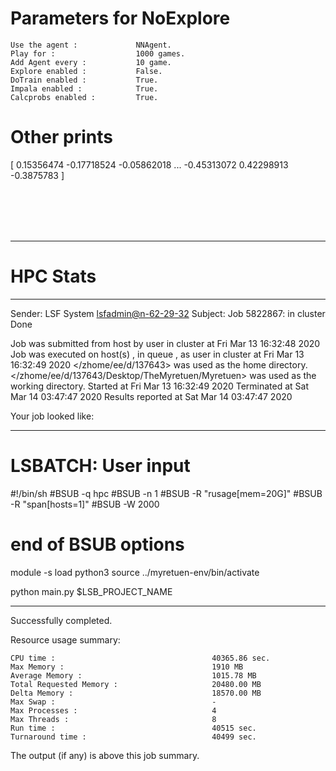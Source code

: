 # Parameters for NoExplore

    Use the agent :             NNAgent.
    Play for :                  1000 games.
    Add Agent every :           10 game.
    Explore enabled :           False.
    DoTrain enabled :           True.
    Impala enabled :            True.
    Calcprobs enabled :         True.

# Other prints

[ 0.15356474 -0.17718524 -0.05862018 ... -0.45313072  0.42298913
 -0.3875783 ]

 <br /> 
 <br /> 
 <br /> 
 <br />

---------------------------------------------------------------------------------------------------------------------

# HPC Stats


------------------------------------------------------------
Sender: LSF System <lsfadmin@n-62-29-32>
Subject: Job 5822867: <NNAgent7NoExplore> in cluster <dcc> Done

Job <NNAgent7NoExplore> was submitted from host <n-62-30-7> by user <s183905> in cluster <dcc> at Fri Mar 13 16:32:48 2020
Job was executed on host(s) <n-62-29-32>, in queue <hpc>, as user <s183905> in cluster <dcc> at Fri Mar 13 16:32:49 2020
</zhome/ee/d/137643> was used as the home directory.
</zhome/ee/d/137643/Desktop/TheMyretuen/Myretuen> was used as the working directory.
Started at Fri Mar 13 16:32:49 2020
Terminated at Sat Mar 14 03:47:47 2020
Results reported at Sat Mar 14 03:47:47 2020

Your job looked like:

------------------------------------------------------------
# LSBATCH: User input
#!/bin/sh
#BSUB -q hpc
#BSUB -n 1
#BSUB -R "rusage[mem=20G]"
#BSUB -R "span[hosts=1]"
#BSUB -W 2000
# end of BSUB options

module -s load python3
source ../myretuen-env/bin/activate

python main.py $LSB_PROJECT_NAME


------------------------------------------------------------

Successfully completed.

Resource usage summary:

    CPU time :                                   40365.86 sec.
    Max Memory :                                 1910 MB
    Average Memory :                             1015.78 MB
    Total Requested Memory :                     20480.00 MB
    Delta Memory :                               18570.00 MB
    Max Swap :                                   -
    Max Processes :                              4
    Max Threads :                                8
    Run time :                                   40515 sec.
    Turnaround time :                            40499 sec.

The output (if any) is above this job summary.

